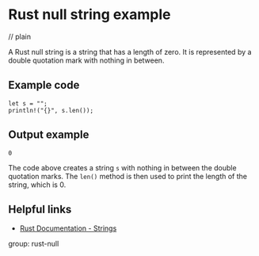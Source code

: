 # Rust null string example
// plain

A Rust null string is a string that has a length of zero. It is represented by a double quotation mark with nothing in between.

## Example code

```
let s = "";
println!("{}", s.len());
```

## Output example

```
0
```

The code above creates a string `s` with nothing in between the double quotation marks. The `len()` method is then used to print the length of the string, which is 0.

## Helpful links

- [Rust Documentation - Strings](https://doc.rust-lang.org/std/string/struct.String.html)

group: rust-null